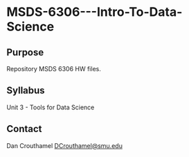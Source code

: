 # MSDS-6306---Intro-To-Data-Science
## Purpose
Repository MSDS 6306 HW files.

## Syllabus
Unit 3 - Tools for Data Science

## Contact
Dan Crouthamel
DCrouthamel@smu.edu

